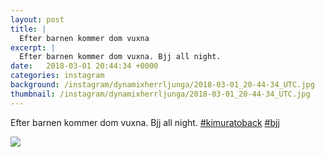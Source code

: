 ```yaml
---
layout: post
title: |
  Efter barnen kommer dom vuxna
excerpt: |
  Efter barnen kommer dom vuxna. Bjj all night.  
date:   2018-03-01 20:44:34 +0000
categories: instagram
background: /instagram/dynamixherrljunga/2018-03-01_20-44-34_UTC.jpg
thumbnail: /instagram/dynamixherrljunga/2018-03-01_20-44-34_UTC.jpg
---
```

Efter barnen kommer dom vuxna. Bjj all night. [#kimuratoback](https://www.instagram.com/explore/tags/kimuratoback/) [#bjj](https://www.instagram.com/explore/tags/bjj/)



<img src='/www-dynamix-herrljunga/instagram/dynamixherrljunga/2018-03-01_20-44-34_UTC.jpg' class='img-fluid' />
